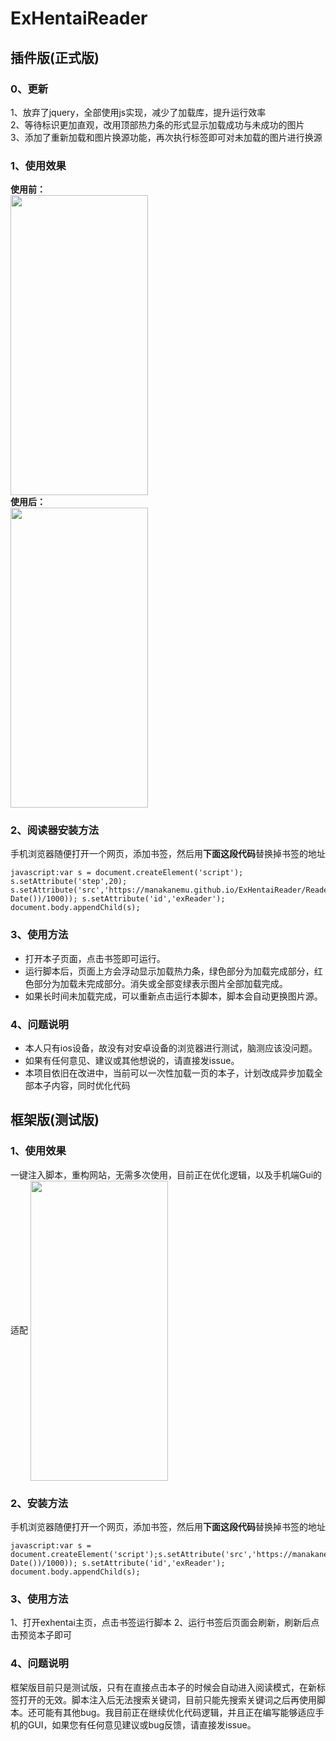 # ExHentaiReader  
## 插件版(正式版)  
### 0、更新  
1、放弃了jquery，全部使用js实现，减少了加载库，提升运行效率  
2、等待标识更加直观，改用顶部热力条的形式显示加载成功与未成功的图片  
3、添加了重新加载和图片换源功能，再次执行标签即可对未加载的图片进行换源  
### 1、使用效果
**使用前：**  
<img align=center src='https://raw.githubusercontent.com/manakanemu/ExHentaiReader/master/describe/before.jpg' width='220px' height='480px'>  
**使用后：**  
<img align=center src='https://raw.githubusercontent.com/manakanemu/ExHentaiReader/master/describe/after.gif' width='220px' height='480px'>     
### 2、阅读器安装方法  
手机浏览器随便打开一个网页，添加书签，然后用**下面这段代码**替换掉书签的地址

```
javascript:var s = document.createElement('script'); s.setAttribute('step',20); s.setAttribute('src','https://manakanemu.github.io/ExHentaiReader/Reader.js?'+parseInt(Date.parse(new Date())/1000)); s.setAttribute('id','exReader'); document.body.appendChild(s);
```
  
### 3、使用方法
* 打开本子页面，点击书签即可运行。  
* 运行脚本后，页面上方会浮动显示加载热力条，绿色部分为加载完成部分，红色部分为加载未完成部分。消失或全部变绿表示图片全部加载完成。
* 如果长时间未加载完成，可以重新点击运行本脚本，脚本会自动更换图片源。



### 4、问题说明
* 本人只有ios设备，故没有对安卓设备的浏览器进行测试，脑测应该没问题。  
* 如果有任何意见、建议或其他想说的，请直接发issue。  
* 本项目依旧在改进中，当前可以一次性加载一页的本子，计划改成异步加载全部本子内容，同时优化代码

## 框架版(测试版)  
### 1、使用效果  
一键注入脚本，重构网站，无需多次使用，目前正在优化逻辑，以及手机端Gui的适配
<img align=center src='https://raw.githubusercontent.com/manakanemu/ExHentaiReader/master/describe/test.GIF' width='220px' height='480px'>     

### 2、安装方法   
手机浏览器随便打开一个网页，添加书签，然后用**下面这段代码**替换掉书签的地址

```
javascript:var s = document.createElement('script');s.setAttribute('src','https://manakanemu.github.io/ExHentaiReader/ReloadStructure.js?'+parseInt(Date.parse(new Date())/1000)); s.setAttribute('id','exReader'); document.body.appendChild(s);
```  
### 3、使用方法
1、打开exhentai主页，点击书签运行脚本
2、运行书签后页面会刷新，刷新后点击预览本子即可

### 4、问题说明  
框架版目前只是测试版，只有在直接点击本子的时候会自动进入阅读模式，在新标签打开的无效。脚本注入后无法搜索关键词，目前只能先搜索关键词之后再使用脚本。还可能有其他bug。我目前正在继续优化代码逻辑，并且正在编写能够适应手机的GUI，如果您有任何意见建议或bug反馈，请直接发issue。
 
